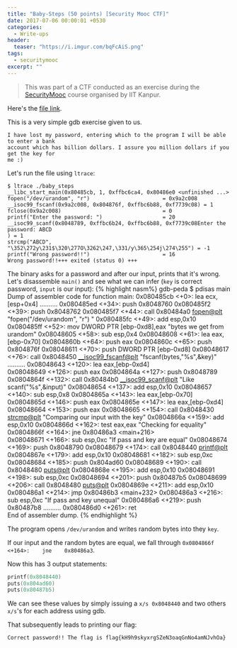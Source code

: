 ```yaml
---
title: "Baby-Steps (50 points) [Security Mooc CTF]"
date: 2017-07-06 00:00:01 +0530
categories:
  - Write-ups
header:
  teaser: "https://i.imgur.com/bqFcAiS.png"
tags:
  - securitymooc
excerpt: ""
---
```

> This was part of a CTF conducted as an exercise during the [SecurityMooc](https://www.securitymooc.in) course organised by IIT Kanpur.

Here's the [file link](/assets/write-ups/securitymoocctf/baby_steps).

This is a very simple gdb exercise given to us.

```
I have lost my password, entering which to the program I will be able to enter a bank
account which has billion dollars. I assure you million dollars if you get the key for
me :) 
```
Let's run the file using `ltrace`:

```console
$ ltrace ./baby_steps 
__libc_start_main(0x80485cb, 1, 0xffbc6ca4, 0x80486e0 <unfinished ...>
fopen("/dev/urandom", "r")                       = 0x9a2c008
__isoc99_fscanf(0x9a2c008, 0x804876f, 0xffbc6b88, 0xf7739c08) = 1
fclose(0x9a2c008)                                = 0
printf("Enter the password: ")                   = 20
__isoc99_scanf(0x8048789, 0xffbc6b24, 0xffbc6b88, 0xf7739c08Enter the password: ABCD
) = 1
strcmp("ABCD", "\352\272y\231$\320\277O\3262\247,\331/y\365\254j\274\255") = -1
printf("Wrong password!!")                       = 16
Wrong password!!+++ exited (status 0) +++

```
The binary asks for a password and after our input, prints that it's wrong.
Let's disassemble `main()` and see what we can infer (`key` is correct password, `input` is our input):
{% highlight nasm%}
gdb-peda $ pdisas main
Dump of assembler code for function main:
   0x080485cb <+0>:	lea    ecx,[esp+0x4]
                 ..........
   0x080485ed <+34>:	push   0x8048760
   0x080485f2 <+39>:	push   0x8048762
   0x080485f7 <+44>:	call   0x80484a0 <fopen@plt>         "fopen("/dev/urandom", "r")  "
   0x080485fc <+49>:	add    esp,0x10
   0x080485ff <+52>:	mov    DWORD PTR [ebp-0xd8],eax      "bytes we get from urandom"
   0x08048605 <+58>:	sub    esp,0x4
   0x08048608 <+61>:	lea    eax,[ebp-0x70]
   0x0804860b <+64>:	push   eax
   0x0804860c <+65>:	push   0x804876f
   0x08048611 <+70>:	push   DWORD PTR [ebp-0xd8]
   0x08048617 <+76>:	call   0x8048450 <__isoc99_fscanf@plt>   "fscanf(bytes,"%s",&key)"
                 ..........
   0x08048643 <+120>:	lea    eax,[ebp-0xd4]                    
   0x08048649 <+126>:	push   eax
   0x0804864a <+127>:	push   0x8048789
   0x0804864f <+132>:	call   0x80484b0 <__isoc99_scanf@plt>    "Like scanf("%s",&input)"
   0x08048654 <+137>:	add    esp,0x10
   0x08048657 <+140>:	sub    esp,0x8
   0x0804865a <+143>:	lea    eax,[ebp-0x70]
   0x0804865d <+146>:	push   eax
   0x0804865e <+147>:	lea    eax,[ebp-0xd4]
   0x08048664 <+153>:	push   eax
   0x08048665 <+154>:	call   0x8048430 <strcmp@plt>   "Comparing our input with the key"
   0x0804866a <+159>:	add    esp,0x10
   0x0804866d <+162>:	test   eax,eax                  "Checking for equality"
   0x0804866f <+164>:	jne    0x80486a3 <main+216>     
   0x08048671 <+166>:	sub    esp,0xc                  "If pass and key are equal"
   0x08048674 <+169>:	push   0x8048790
   0x08048679 <+174>:	call   0x8048440 <printf@plt>
   0x0804867e <+179>:	add    esp,0x10
   0x08048681 <+182>:	sub    esp,0xc
   0x08048684 <+185>:	push   0x804ad60
   0x08048689 <+190>:	call   0x8048480 <puts@plt>
   0x0804868e <+195>:	add    esp,0x10
   0x08048691 <+198>:	sub    esp,0xc
   0x08048694 <+201>:	push   0x80487b5
   0x08048699 <+206>:	call   0x8048480 <puts@plt>
   0x0804869e <+211>:	add    esp,0x10
   0x080486a1 <+214>:	jmp    0x80486b3 <main+232>
   0x080486a3 <+216>:	sub    esp,0xc                   "If pass and key unequal"
   0x080486a6 <+219>:	push   0x80487b8
                 ..........
   0x080486d0 <+261>:	ret    
End of assembler dump.
{% endhighlight %}

The program opens `/dev/urandom` and writes random bytes into they `key`.

If our input and the random bytes are equal, we fall through `0x0804866f <+164>:	jne    0x80486a3`.

Now this has 3 output statements:
```c
printf(0x8048440)
puts(0x804ad60)
puts(0x80487b5)
```
We can see these values by simply issuing a `x/s 0x8048440` and two others `x/s`'s for each address using gdb.

That subsequently leads to printing our flag:

```
Correct password!! The flag is flag{kH9h9skyxrgSZeN3oaqGnNo4amNJvhOa}
```
